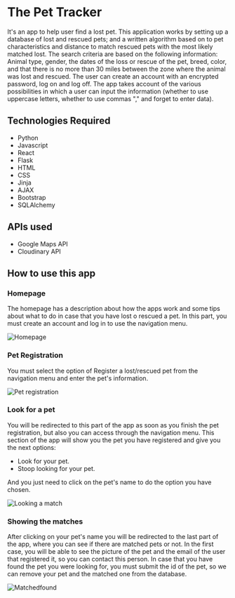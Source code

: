 # The Pet Tracker
It's an app to help user find a lost pet. This application works by setting up a database of lost and rescued pets; and a written algorithm based on to pet characteristics and distance to match rescued pets with the most likely matched lost. The search criteria are based on the following information: Animal type, gender, the dates of the loss or rescue of the pet, breed, color, and that there is no more than 30 miles between the zone where the animal was lost and rescued. The user can create an account with an encrypted password, log on and log off. The app takes account of the various possibilities in which a user can input the information (whether to use uppercase letters, whether to use commas "," and forget to enter data).


## Technologies Required

- Python
-  Javascript
-  React
-  Flask
-  HTML
-  CSS
-  Jinja
-  AJAX
-  Bootstrap
-  SQLAlchemy

## APIs used

- Google Maps API
- Cloudinary API
 

## How to use this app

### Homepage

The homepage has a description about how the apps work and some tips about what to do in case that you have lost o rescued a pet.
In this part, you must create an account and log in to use the navigation menu.

![Homepage](https://user-images.githubusercontent.com/80706744/178648646-32f5139d-b299-4e0d-986f-7348ea50f371.PNG)



### Pet Registration

You must select the option of Register a lost/rescued pet from the navigation menu and enter the pet's information.

![Pet registration](https://user-images.githubusercontent.com/80706744/178648775-231ae0ed-0ef3-4fd5-b18c-49893c1b67ae.PNG)


### Look for a pet
You will be redirected to this part of the app as soon as you finish the pet registration, but also you can access through the navigation menu.
This section of the app will show you the pet you have registered and give you the next options:
- Look for your pet.
- Stoop looking for your pet.

And you just need to click on the pet's name to do the option you have chosen.

![Looking a match](https://user-images.githubusercontent.com/80706744/178648847-15fd1528-2e70-467c-b675-b4eb0c769746.PNG)



### Showing the matches

After clicking on your pet's name you will be redirected to the last part of the app, where you can see if there are matched pets or not. In the first case, you will be able to see the picture of the pet and the email of the user that registered it, so you can contact this person.
In case that you have found the pet you were looking for, you must submit the id of the pet, so  we can remove your pet and the matched one from the database.

![Matchedfound](https://user-images.githubusercontent.com/80706744/178649524-31df24cb-97a6-4833-b582-e649d793586e.PNG)
